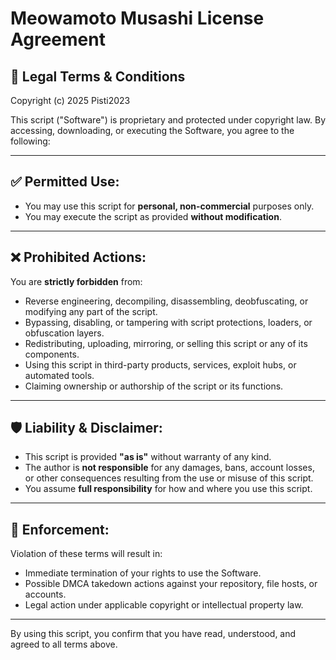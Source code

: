 # Meowamoto Musashi License Agreement 

## 📜 Legal Terms & Conditions

Copyright (c) 2025 Pisti2023

This script ("Software") is proprietary and protected under copyright law. By accessing, downloading, or executing the Software, you agree to the following:

---

## ✅ Permitted Use:
- You may use this script for **personal, non-commercial** purposes only.
- You may execute the script as provided **without modification**.

---

## ❌ Prohibited Actions:
You are **strictly forbidden** from:
- Reverse engineering, decompiling, disassembling, deobfuscating, or modifying any part of the script.
- Bypassing, disabling, or tampering with script protections, loaders, or obfuscation layers.
- Redistributing, uploading, mirroring, or selling this script or any of its components.
- Using this script in third-party products, services, exploit hubs, or automated tools.
- Claiming ownership or authorship of the script or its functions.

---

## 🛡 Liability & Disclaimer:
- This script is provided **"as is"** without warranty of any kind.
- The author is **not responsible** for any damages, bans, account losses, or other consequences resulting from the use or misuse of this script.
- You assume **full responsibility** for how and where you use this script.

---

## 🚨 Enforcement:
Violation of these terms will result in:
- Immediate termination of your rights to use the Software.
- Possible DMCA takedown actions against your repository, file hosts, or accounts.
- Legal action under applicable copyright or intellectual property law.

---

By using this script, you confirm that you have read, understood, and agreed to all terms above.

